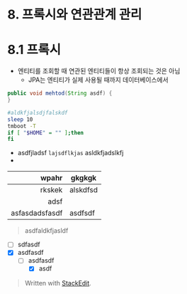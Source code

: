 
# 8. 프록시와 연관관계 관리

# 8.1 프록시

* 엔티티를 조회할 때 연관된 엔티티들이 항상 조회되는 것은 아님
	* JPA는 엔티티가 실제 사용될 때까지 데이터베이스에서 


```java
public void mehtod(String asdf) {
}

```

```bash
#aldkfjalsdjfalskdf
sleep 10
tmboot -T
if [ "$HOME" = "" ];then
fi

```

* asdfjladsf `lajsdflkjas` asldkfjadslkfj 
* 

| wpahr | gkgkgk|
|--:|--|
| rkskek | alskdfsd
| adsf|
|asfasdadsfasdf | asdfsdf

> asdfaldkfjasldf
> 

* [ ] sdfasdf
* [x] asdfasdf	
	* [ ] asdfasdf
		* [x] asdf	

> Written with [StackEdit](https://stackedit.io/).
<!--stackedit_data:
eyJoaXN0b3J5IjpbLTExNjIxNTcyMDgsLTc5MjA1NDA1NiwxMT
k3MDUyODE5LDExMjg0MDM2MTMsLTE0MDQxMzkwMzVdfQ==
-->